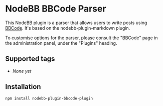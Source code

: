 # NodeBB BBCode Parser

This NodeBB plugin is a parser that allows users to write posts using [BBCode](http://www.bbcode.org).
It's based on the nodebb-plugin-markdown plugin.

To customise options for the parser, please consult the "BBCode" page in the administration panel, under the "Plugins" heading.

## Supported tags
 * _None yet_

## Installation

    npm install nodebb-plugin-bbcode-plugin

